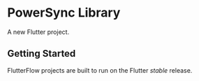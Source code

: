 # PowerSync Library

A new Flutter project.

## Getting Started

FlutterFlow projects are built to run on the Flutter _stable_ release.
